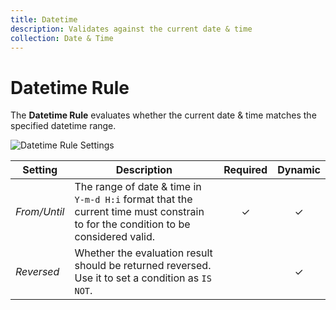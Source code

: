 ```yaml
---
title: Datetime
description: Validates against the current date & time
collection: Date & Time
---
```


# Datetime Rule

<div class="tm-resource-icon">
    <!--@include: ./assets/rule-datetime.svg-->
</div>

The **Datetime Rule** evaluates whether the current date & time matches the specified datetime range.

![Datetime Rule Settings](./assets//rule-datetime.webp)

| Setting | Description | Required | Dynamic |
| --- | --- | :---: | :---: |
| *From/Until* | The range of date & time in `Y-m-d H:i` format that the current time must constrain to for the condition to be considered valid. | &#x2713; | &#x2713; |
| *Reversed* | Whether the evaluation result should be returned reversed. Use it to set a condition as `IS NOT`. | | &#x2713; |
<!--@include: ./advanced-rule-settings-->
